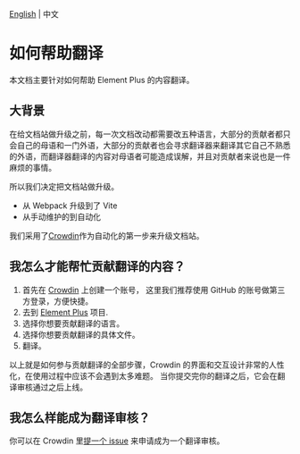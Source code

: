 [English](./HELP_TRANSLATING.md) | 中文

# 如何帮助翻译

本文档主要针对如何帮助 Element Plus 的内容翻译。

## 大背景

在给文档站做升级之前，每一次文档改动都需要改五种语言，大部分的贡献者都只会自己的母语和一门外语，大部分的贡献者也会寻求翻译器来翻译其它自己不熟悉的外语，而翻译器翻译的内容对母语者可能造成误解，并且对贡献者来说也是一件麻烦的事情。

所以我们决定把文档站做升级。

- 从 Webpack 升级到了 Vite
- 从手动维护的到自动化

我们采用了[Crowdin](https://crowdin.com)作为自动化的第一步来升级文档站。

## 我怎么才能帮忙贡献翻译的内容？

1. 首先在 [Crowdin](https://crowdin.com) 上创建一个账号， 这里我们推荐使用 GitHub 的账号做第三方登录，方便快捷。
2. 去到 [Element Plus](https://crowdin.com/project/element-plus) 项目.
3. 选择你想要贡献翻译的语言。
4. 选择你想要贡献翻译的具体文件。
5. 翻译。

以上就是如何参与贡献翻译的全部步骤，Crowdin 的界面和交互设计非常的人性化，在使用过程中应该不会遇到太多难题。
当你提交完你的翻译之后，它会在翻译审核通过之后上线。

## 我怎么样能成为翻译审核？

你可以在 Crowdin 里[提一个 issue](https://crowdin.com/project/element-plus/discussions) 来申请成为一个翻译审核。
